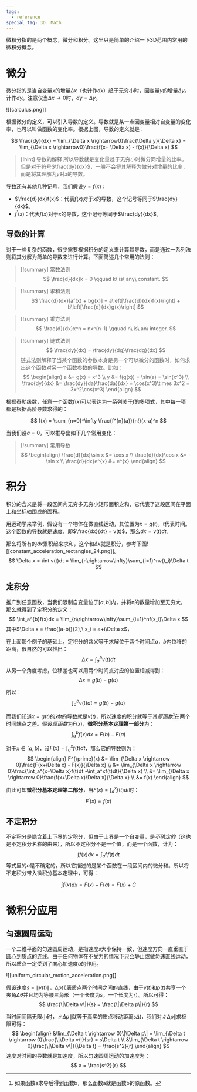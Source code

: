 ```yaml
---
tags:
  - reference
special_tag: 3D  Math
---
```

微积分指的是两个概念，微分和积分。这里只是简单的介绍一下3D范围内常用的微积分概念。

# 微分

微分指的是当自变量$x$的增量$\Delta x$（也计作$dx$）趋于无穷小时，因变量$y$的增量$\Delta y$。计作$dy$。注意仅当$\Delta x \rightarrow 0$时，$dy = \Delta y$。

![[calculus.png]]

根据微分的定义，可以引入导数的定义。导数就是某一点因变量相对自变量的变化率，也可以叫做函数的变化率。根据上图，导数的定义就是：

$$
\frac{dy}{dx} = \lim_{\Delta x \rightarrow0}\frac{\Delta y}{\Delta x}
= \lim_{\Delta x \rightarrow0}\frac{f(x+ \Delta x) - f(x)}{\Delta x}
$$

> [!hint] 导数的解释
> 所以导数就是变化量趋于无穷小时微分同增量的比率。但是对于符号$\frac{dy}{dx}$，一般不会将其解释为微分对增量的比率，而是将其理解为$y$对$x$的导数。

导数还有其他几种记号，我们假设$y=f(x)$：
- $\frac{d}{dx}f(x)$：代表$f(x)$对于$x$的导数，这个记号等同于$\frac{dy}{dx}$。
- $f^{\prime}(x)$：代表$f(x)$对于$x$的导数，这个记号等同于$\frac{dy}{dx}$。

## 导数的计算

对于一些复杂的函数，很少需要根据积分的定义来计算其导数，而是通过一系列法则将其分解为简单的导数来进行计算。下面简述几个常用的法则：

> [!summary] 常数法则
> $$
> \frac{d}{dx}k = 0 \qquad k\ is\ any\ constant.
> $$

> [!summary] 求和法则
> $$
> \frac{d}{dx}[af(x) + bg(x)] = 
> a\left[\frac{d}{dx}f(x)\right] +
> b\left[\frac{d}{dx}g(x)\right]
> $$

> [!summary] 乘方法则
> $$
> \frac{d}{dx}x^n = nx^{n-1} \qquad n\ is\ an\ integer.
> $$

> [!summary] 链式法则
> $$
> \frac{dy}{dx} = \frac{dy}{dg}\frac{dg}{dx} 
> $$
> 链式法则解释了当某个函数的参数本身是另一个可以微分的函数时，如何求出这个函数对另一个函数参数的导数。比如：
> $$
> \begin{align}
> a &= g(x) = x^3 \\
> y &= f(g(x)) = \sin(a) = \sin(x^3) \\
> \frac{dy}{dx} &= \frac{dy}{da}\frac{da}{dx} =
> \cos(x^3)\times 3x^2 = 3x^2\cos(x^3)
> \end{align}
> $$

根据泰勒级数，任意一个函数$f(x)$可以表达为一系列关于$f$的多项式，其中每一项都是根据高阶导数求得的：

$$
f(x) = \sum_{n=0}^\infty \frac{f^{n}(a)}{n!}(x-a)^n
$$

当我们设$a=0$，可以推导出如下几个常用变化：

> [!summary] 常用导数
> $$
> \begin{align}
> \frac{d}{dx}\sin x &= \cos x \\
> \frac{d}{dx}\cos x &= -\sin x \\
> \frac{d}{dx}e^{x} &= e^{x}
> \end{align}
> $$

# 积分

积分的含义是将一段区间内无穷多无穷小矩形面积之和，它代表了这段区间在平面上和坐标轴围成的面积。

用运动学来举例，假设有一个物体在做直线运动，其位置为$x = g(t)$，$t$代表时间。这个函数的导数就是速度，即$\frac{dx}{dt} = v(t)$，那么$dx = v(t)dt$。

那么将所有的$dx$累积起来求和，这个和$\Delta x$就是积分，参考下图![[constant_acceleration_rectangles_24.png]]。
$$
\Delta x = \int v(t)dt =
\lim_{n\rightarrow\infty}\sum_{i=1}^nv(t_i)\Delta t
$$
## 定积分

推广到任意函数，当我们限制自变量位于$[a, b]$内，并将n的数量增加至无穷大，那么就得到了定积分的定义：
$$
\int_a^{b}f(x)dx = \lim_{n\rightarrow\infty}\sum_{i=1}^nf(x_i)\Delta x
$$
其中$\Delta x = \frac{(a-b)}{2},\ x_i = a+i\Delta x$，

在上面那个例子的基础上，定积分的含义等于求解位于两个时间点$a$，$b$内位移的距离，很自然的可以推出：
$$
\Delta x = \int_{a}^bv(t)dt
$$
从另一个角度考虑，位移差也可以用两个时间点对应的位置相减得到：
$$
\Delta x = g(b) - g(a)
$$

所以：
$$
\int_a^bv(t)dt = g(b) - g(a)
$$

而我们知道$x = g(t)$的对$t$的导数就是$v(t)$，所以速度的积分就等于其*原函数*[^1]在两个时间端点之差。假设*原函数*为$F(x)$，**微积分基本定理第一部分**为：
$$
\int_a^bf(x)dx = F(b) - F(a)
$$

对于$x \in [a, b]$，设$F(x) = \int_a^xf(t)dt$，那么它的导数则为：
$$
\begin{align}
F^{\prime}(x) &= \lim_{\Delta x \rightarrow 0}\frac{F(x+\Delta x) - F(x)}{\Delta x} \\
&= \lim_{\Delta x \rightarrow 0}\frac{\int_a^{x+\Delta x}f(t)dt -\int_a^xf(t)dt}{\Delta x} \\
&= \lim_{\Delta x \rightarrow 0}\frac{f(x+\Delta x)\Delta x}{\Delta x} \\
&= f(x)
\end{align}
$$

由此可知**微积分基本定理第二部分**，当$F(x) = \int_a^xf(t)dt$时：
$$
F^{\prime}(x) = f(x)
$$

## 不定积分

不定积分是隐含着上下界的定积分，但由于上界是一个自变量，是*不确定的*（这也是不定积分名称的由来），所以不定积分不是一个值，而是一个函数，计为：
$$
\int f(x)dx = \int_a^xf(t)dt
$$
等式里的$a$是不确定的，所以它描述的是某个函数在一段区间内的微分和。所以将不定积分带入微积分基本定理中，可得：

$$
\int f(x)dx = F(x) - F(a) = F(x) + C
$$
# 微积分应用

## 匀速圆周运动

一个二维平面的匀速圆周运动，是指速度$s$大小保持一致，但速度方向一直垂直于圆心到质点的连线。由于任何物体在不受力的情况下只会静止或做匀速直线运动，所以质点一定受到了向心加速度$a$的作用。

![[uniform_circular_motion_acceleration.png]]

假设速度$s = \|v(t)\|$，$\Delta p$代表质点两个时间之间的直线，由于$v(t)$和$p(t)$共享一个夹角$\Delta \theta$并且均为等腰三角形（一个长度为$s$，一个长度为$r$）。所以可得：
$$
\frac{\|\Delta v\|}{s} = \frac{\|\Delta p\|}{r}
$$

当时间间隔无限小时，$\|\Delta p\|$就等于真实的质点移动距离$s\Delta t$，我们对$\|\Delta p\|$求极限可得：
$$
\begin{align}
&\lim_{\Delta t \rightarrow 0}\|\Delta p\|
= \lim_{\Delta t \rightarrow 0}\frac{\|\Delta v\|}{sr} = s\Delta t \\
&\lim_{\Delta t \rightarrow 0}\frac{\|\Delta v\|}{\Delta t} = \frac{s^2}{r}
\end{align}
$$
速度对时间的导数就是加速度，所以匀速圆周运动的加速度为：
$$
a = \frac{s^2}{r}
$$

[^1]: 如果函数a求导后得到函数b，那么函数a就是函数b的原函数。